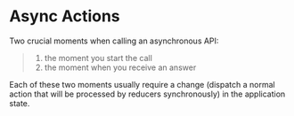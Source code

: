 # Async Actions
Two crucial moments when calling an asynchronous API: 
> 1. the moment you start the call
> 2. the moment when you receive an answer

Each of these two moments usually require a change (dispatch a normal action that will be processed by reducers synchronously) in the application state.